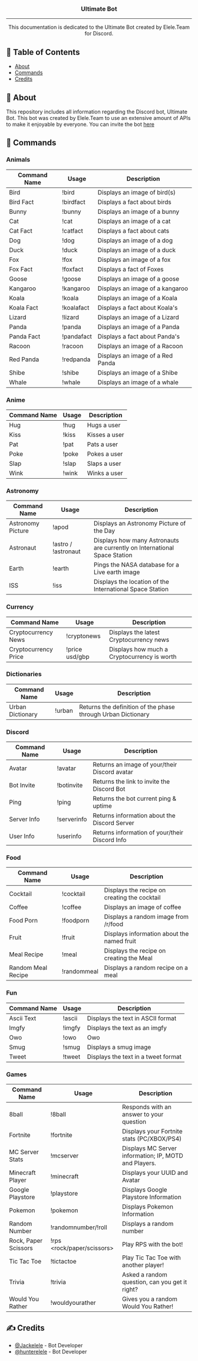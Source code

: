 <h3 align="center">Ultimate Bot</h3>

---

<p align="center"> 
    This documentation is dedicated to the Ultimate Bot created by Elele.Team for Discord.
    <br> 
</p>

## 📝 Table of Contents

- [About](#about)
- [Commands](#commands)
- [Credits](#credits)

## 🧐 About <a name = "about"></a>

This repository includes all information regarding the Discord bot, Ultimate Bot. This bot was created by Elele.Team to use an extensive amount of APIs to make it enjoyable by everyone. You can invite the bot [here](https://discord.com)

## 🎈 Commands <a name="commands"></a>

### Animals

| Command Name | Usage      | Description                      |
|--------------|------------|----------------------------------|
| Bird         | !bird      | Displays an image of bird(s)     |
| Bird Fact    | !birdfact  | Displays a fact about birds      |
| Bunny        | !bunny     | Displays an image of a bunny     |
| Cat          | !cat       | Displays an image of a cat       |
| Cat Fact     | !catfact   | Displays a fact about cats       |
| Dog          | !dog       | Displays an image of a dog       |
| Duck         | !duck      | Displays an image of a duck      |
| Fox          | !fox       | Displays an image of a fox       |
| Fox Fact     | !foxfact   | Displays a fact of Foxes         |
| Goose        | !goose     | Displays an image of a goose     |
| Kangaroo     | !kangaroo  | Displays an image of a kangaroo  |
| Koala        | !koala     | Displays an image of a Koala     |
| Koala Fact   | !koalafact | Displays a fact about Koala's    |
| Lizard       | !lizard    | Displays an image of a Lizard    |
| Panda        | !panda     | Displays an image of a Panda     |
| Panda Fact   | !pandafact | Displays a fact about Panda's    |
| Racoon       | !racoon    | Displays an image of a Racoon    |
| Red Panda    | !redpanda  | Displays an image of a Red Panda |
| Shibe        | !shibe     | Displays an image of a Shibe     |
| Whale        | !whale     | Displays an image of a whale     |

### Anime

| Command Name | Usage        | Description   |
|--------------|--------------|---------------|
| Hug          | !hug <user>  | Hugs a user   |
| Kiss         | !kiss <user> | Kisses a user |
| Pat          | !pat <user>  | Pats a user   |
| Poke         | !poke <user> | Pokes a user  |
| Slap         | !slap <user> | Slaps a user  |
| Wink         | !wink <user> | Winks a user  |
    
### Astronomy

| Command Name      | Usage               | Description                                                               |
|-------------------|---------------------|---------------------------------------------------------------------------|
| Astronomy Picture | !apod               | Displays an Astronomy Picture of the Day                                  |
| Astronaut         | !astro / !astronaut | Displays how many Astronauts are currently on International Space Station |
| Earth             | !earth              | Pings the NASA database for a Live earth image                            |
| ISS               | !iss                | Displays the location of the International Space Station                  |

### Currency

| Command Name         | Usage                   | Description                                 |
|----------------------|-------------------------|---------------------------------------------|
| Cryptocurrency News  | !cryptonews             | Displays the latest Cryptocurrency news     |
| Cryptocurrency Price | !price <crypto> usd/gbp | Displays how much a Cryptocurrency is worth |

### Dictionaries

| Command Name     | Usage          | Description                                                  |
|------------------|----------------|--------------------------------------------------------------|
| Urban Dictionary | !urban <phase> | Returns the definition of the phase through Urban Dictionary |
    
### Discord

| Command Name | Usage            | Description                                    |
|--------------|------------------|------------------------------------------------|
| Avatar       | !avatar <user>   | Returns an image of your/their Discord avatar  |
| Bot Invite   | !botinvite       | Returns the link to invite the Discord Bot     |
| Ping         | !ping            | Returns the bot current ping & uptime          |
| Server Info  | !serverinfo      | Returns information about the Discord Server   |
| User Info    | !userinfo <user> | Returns information of your/their Discord Info |
    
### Food

| Command Name       | Usage            | Description                                  |
|--------------------|------------------|----------------------------------------------|
| Cocktail           | !cocktail <name> | Displays the recipe on creating the cocktail |
| Coffee             | !coffee          | Displays an image of coffee                  |
| Food Porn          | !foodporn        | Displays a random image from /r/food         |
| Fruit              | !fruit <name>    | Displays information about the named fruit   |
| Meal Recipe        | !meal <name>     | Displays the recipe on creating the Meal     |
| Random Meal Recipe | !randommeal      | Displays a random recipe on a meal           |

### Fun

| Command Name | Usage            | Description                         |
|--------------|------------------|-------------------------------------|
| Ascii Text   | !ascii <text>    | Displays the text in ASCII format   |
| Imgfy        | !imgfy <text>    | Displays the text as an imgfy       |
| Owo          | !owo             | Owo                                 |
| Smug         | !smug            | Displays a smug image               |
| Tweet        | !tweet <message> | Displays the text in a tweet format |

### Games

| Command Name         | Usage                         | Description                                           |
|----------------------|-------------------------------|-------------------------------------------------------|
| 8ball                | !8ball <question>             | Responds with an answer to your question              |
| Fortnite             | !fortnite <username> <device> | Displays your Fortnite stats (PC/XBOX/PS4)            |
| MC Server Stats      | !mcserver <IP>                | Displays MC Server information; IP, MOTD and Players. |
| Minecraft Player     | !minecraft <username>         | Displays your UUID and Avatar                         |
| Google Playstore     | !playstore <game>             | Displays Google Playstore Information                 |
| Pokemon              | !pokemon <pokemon>            | Displays Pokemon Information                          |
| Random Number        | !randomnumber/!roll           | Displays a random number                              |
| Rock, Paper Scissors | !rps <rock/paper/scissors>    | Play RPS with the bot!                                |
| Tic Tac Toe          | !tictactoe <player>           | Play Tic Tac Toe with another player!                 |
| Trivia               | !trivia                       | Asked a random question, can you get it right?        |
| Would You Rather     | !wouldyourather               | Gives you a random Would You Rather!                  |

## ✍️ Credits <a name = "authors"></a>

- [@Jackelele](https://github.com/Jackelele) - Bot Developer
- [@hunterelele](https://github.com/kikocodes) - Bot Developer

